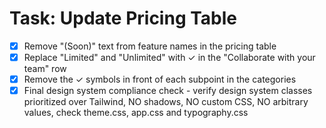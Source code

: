# Task: Update Pricing Table

- [x] Remove "(Soon)" text from feature names in the pricing table
- [x] Replace "Limited" and "Unlimited" with ✓ in the "Collaborate with your team" row
- [x] Remove the ✓ symbols in front of each subpoint in the categories
- [x] Final design system compliance check - verify design system classes prioritized over Tailwind, NO shadows, NO custom CSS, NO arbitrary values, check theme.css, app.css and typography.css